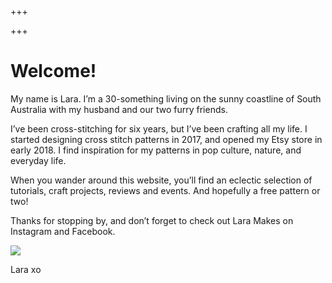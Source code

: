 +++

+++
# Welcome!

My name is Lara. I’m a 30-something living on the sunny coastline of South Australia with my husband and our two furry friends.

I’ve been cross-stitching for six years, but I’ve been crafting all my life. I started designing cross stitch patterns in 2017, and opened my Etsy store in early 2018. I find inspiration for my patterns in pop culture, nature, and everyday life.

When you wander around this website, you’ll find an eclectic selection of tutorials, craft projects, reviews and events. And hopefully a free pattern or two!

Thanks for stopping by, and don’t forget to check out Lara Makes on Instagram and Facebook.

![](/uploads/lara.jpg)

Lara xo